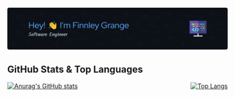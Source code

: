 ![Header](./finnleygrange.png)

## GitHub Stats & Top Languages

<div style="display: flex; justify-content: space-between; align-items: top;">
  <a href="https://github.com/anuraghazra/github-readme-stats">
    <img src="https://github-readme-stats.vercel.app/api?username=finnleygrange&theme=github_dark&rank_icon=github" alt="Anurag's GitHub stats" height="180"/>
  </a>
  <a href="https://github.com/anuraghazra/github-readme-stats">
    <img src="https://github-readme-stats.vercel.app/api/top-langs/?username=finnleygrange&theme=github_dark&layout=compact" alt="Top Langs" height="180"/>
  </a>
</div>


<!--
**finnleygrange/finnleygrange** is a ✨ _special_ ✨ repository because its `README.md` (this file) appears on your GitHub profile.

Here are some ideas to get you started:

- 🔭 I’m currently working on ...
- 🌱 I’m currently learning ...
- 👯 I’m looking to collaborate on ...
- 🤔 I’m looking for help with ...
- 💬 Ask me about ...
- 📫 How to reach me: ...
- 😄 Pronouns: ...
- ⚡ Fun fact: ...
-->
